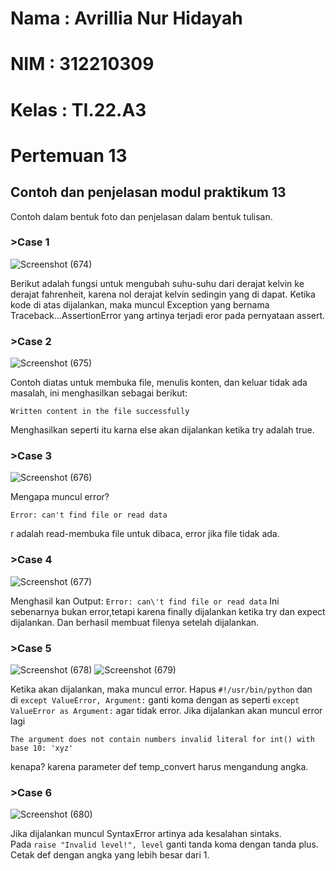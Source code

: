 # Nama : Avrillia Nur Hidayah
# NIM : 312210309
# Kelas : TI.22.A3
# Pertemuan 13
## Contoh dan penjelasan modul praktikum 13

Contoh dalam bentuk foto dan penjelasan dalam bentuk tulisan.

### >Case 1

![Screenshot (674)](https://user-images.githubusercontent.com/115686359/208242050-6fab675e-9ac9-4011-82ac-a115b1502999.png)

Berikut adalah fungsi untuk mengubah suhu-suhu dari derajat kelvin ke derajat fahrenheit, karena nol derajat kelvin sedingin yang di dapat. Ketika kode di atas dijalankan, maka muncul Exception yang bernama Traceback...AssertionError yang artinya terjadi eror pada pernyataan assert.

### >Case 2

![Screenshot (675)](https://user-images.githubusercontent.com/115686359/208242586-27e7d7c9-d3c8-481a-8f52-ae5cf7fc84a2.png)

Contoh diatas untuk membuka file, menulis konten, dan keluar tidak ada masalah, ini menghasilkan sebagai berikut:
```
Written content in the file successfully
```
Menghasilkan seperti itu karna else akan dijalankan ketika try adalah true.

### >Case 3

![Screenshot (676)](https://user-images.githubusercontent.com/115686359/208242752-03643ab6-56d1-40e4-bbb1-b69186cd9acd.png)

Mengapa muncul error?
```
Error: can't find file or read data
```
r adalah read-membuka file untuk dibaca, error jika file tidak ada. 

### >Case 4

![Screenshot (677)](https://user-images.githubusercontent.com/115686359/208243047-0b7db626-b759-4f88-bbe6-112e28bf8aca.png)

Menghasil kan Output: ```Error: can\'t find file or read data```
Ini sebenarnya bukan error,tetapi karena finally dijalankan ketika try dan expect dijalankan. Dan berhasil membuat filenya setelah dijalankan.

### >Case 5

![Screenshot (678)](https://user-images.githubusercontent.com/115686359/208243195-290e2b37-10a2-4557-977c-381a3e6a59b6.png)
![Screenshot (679)](https://user-images.githubusercontent.com/115686359/208243202-feb8fa85-9be9-42d9-aedc-76c7021e9339.png)

Ketika akan dijalankan, maka muncul error. Hapus ```#!/usr/bin/python``` dan di ```except ValueError, Argument:``` ganti koma dengan as seperti ```except ValueError as Argument:``` agar tidak error. Jika dijalankan akan muncul error lagi
```
The argument does not contain numbers invalid literal for int() with base 10: 'xyz' 
```
kenapa? karena parameter def temp_convert harus mengandung angka.

### >Case 6

![Screenshot (680)](https://user-images.githubusercontent.com/115686359/208243516-12e75475-f581-4646-b175-8edbf8fc23d5.png)

Jika dijalankan muncul SyntaxError artinya ada kesalahan sintaks. Pada ```raise "Invalid level!", level``` ganti tanda koma dengan tanda plus. Cetak def dengan angka yang lebih besar dari 1.
